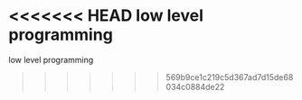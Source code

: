 <<<<<<< HEAD
low level programming
=======
low level programming 
>>>>>>> 569b9ce1c219c5d367ad7d15de68034c0884de22
